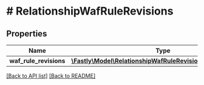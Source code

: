 # # RelationshipWafRuleRevisions

## Properties

Name | Type | Description | Notes
------------ | ------------- | ------------- | -------------
**waf_rule_revisions** | [**\Fastly\Model\RelationshipWafRuleRevisionWafRuleRevisions**](RelationshipWafRuleRevisionWafRuleRevisions.md) |  | [optional]

[[Back to API list]](../../README.md#endpoints) [[Back to README]](../../README.md)
